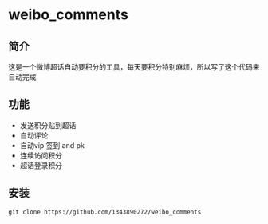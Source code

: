 # weibo_comments
## 简介
这是一个微博超话自动要积分的工具，每天要积分特别麻烦，所以写了这个代码来自动完成  
## 功能
* 发送积分贴到超话
* 自动评论
* 自动vip 签到 and pk
* 连续访问积分
* 超话登录积分
## 安装
```
git clone https://github.com/1343890272/weibo_comments
```
